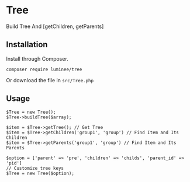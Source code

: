 # Tree
Build Tree And [getChildren, getParents]

## Installation

Install through Composer.

```
composer require luminee/tree
```

Or download the file in `src/Tree.php`

## Usage

```
$Tree = new Tree();
$Tree->buildTree($array);

$item = $Tree->getTree(); // Get Tree
$item = $Tree->getChildren('group1', 'group') // Find Item and Its Children
$item = $Tree->getParents('group1', 'group') // Find Item and Its Parents

$option = ['parent' => 'pre', 'children' => 'childs', 'parent_id' => 'pid']
// Customize tree keys
$Tree = new Tree($option);

```
